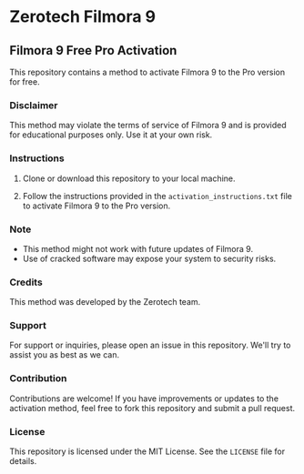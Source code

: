 # Zerotech Filmora 9

## Filmora 9 Free Pro Activation

This repository contains a method to activate Filmora 9 to the Pro version for free.

### Disclaimer

This method may violate the terms of service of Filmora 9 and is provided for educational purposes only. Use it at your own risk.

### Instructions

1. Clone or download this repository to your local machine.

2. Follow the instructions provided in the `activation_instructions.txt` file to activate Filmora 9 to the Pro version.

### Note

- This method might not work with future updates of Filmora 9.
- Use of cracked software may expose your system to security risks.

### Credits

This method was developed by the Zerotech team.

### Support

For support or inquiries, please open an issue in this repository. We'll try to assist you as best as we can.

### Contribution

Contributions are welcome! If you have improvements or updates to the activation method, feel free to fork this repository and submit a pull request.

### License

This repository is licensed under the MIT License. See the `LICENSE` file for details.
